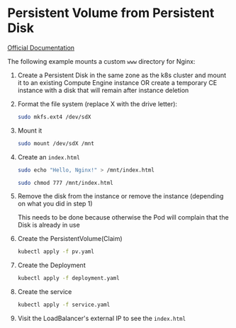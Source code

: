 # Persistent Volume from Persistent Disk

[Official Documentation](https://cloud.google.com/kubernetes-engine/docs/how-to/persistent-volumes/preexisting-pd)

The following example mounts a custom `www` directory for Nginx:

1. Create a Persistent Disk in the same zone as the k8s cluster and mount it to an existing Compute Engine instance OR create a temporary CE instance with a disk that will remain after instance deletion

2. Format the file system (replace X with the drive letter):

    ```bash
    sudo mkfs.ext4 /dev/sdX
    ```

3. Mount it

    ```bash
    sudo mount /dev/sdX /mnt
    ```

4. Create an `index.html`

    ```bash
    sudo echo "Hello, Nginx!" > /mnt/index.html
    ```

    ```bash
    sudo chmod 777 /mnt/index.html
    ```

5. Remove the disk from the instance or remove the instance (depending on what you did in step 1)

    This needs to be done because otherwise the Pod will complain that the Disk is already in use

6. Create the PersistentVolume(Claim)

    ```bash
    kubectl apply -f pv.yaml
    ```

7. Create the Deployment

    ```bash
    kubectl apply -f deployment.yaml
    ```

8. Create the service

    ```bash
    kubectl apply -f service.yaml
    ```

9. Visit the LoadBalancer's external IP to see the `index.html`
    ```